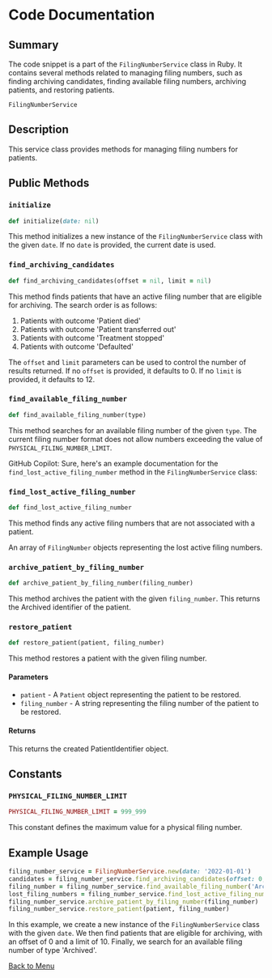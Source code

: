 # Code Documentation
## Summary
The code snippet is a part of the `FilingNumberService` class in Ruby. It contains several methods related to managing filing numbers, such as finding archiving candidates, finding available filing numbers, archiving patients, and restoring patients.

`FilingNumberService`

## Description

This service class provides methods for managing filing numbers for patients.

## Public Methods

### `initialize`

```ruby
def initialize(date: nil)
```

This method initializes a new instance of the `FilingNumberService` class with the given `date`. If no `date` is provided, the current date is used.

### `find_archiving_candidates`

```ruby
def find_archiving_candidates(offset = nil, limit = nil)
```

This method finds patients that have an active filing number that are eligible for archiving. The search order is as follows:

1. Patients with outcome 'Patient died'
2. Patients with outcome 'Patient transferred out'
3. Patients with outcome 'Treatment stopped'
4. Patients with outcome 'Defaulted'

The `offset` and `limit` parameters can be used to control the number of results returned. If no `offset` is provided, it defaults to 0. If no `limit` is provided, it defaults to 12.

### `find_available_filing_number`

```ruby
def find_available_filing_number(type)
```

This method searches for an available filing number of the given `type`. The current filing number format does not allow numbers exceeding the value of `PHYSICAL_FILING_NUMBER_LIMIT`.

GitHub Copilot: Sure, here's an example documentation for the `find_lost_active_filing_number` method in the `FilingNumberService` class:

### `find_lost_active_filing_number`

```ruby
def find_lost_active_filing_number
```
This method finds any active filing numbers that are not associated with a patient.

An array of `FilingNumber` objects representing the lost active filing numbers.

### `archive_patient_by_filing_number`

```ruby
def archive_patient_by_filing_number(filing_number)
```

This method archives the patient with the given `filing_number`.
This returns the Archived identifier of the patient.

### `restore_patient`

```ruby
def restore_patient(patient, filing_number)
```

This method restores a patient with the given filing number.

#### Parameters
- `patient` - A `Patient` object representing the patient to be restored.
- `filing_number` - A string representing the filing number of the patient to be restored.

#### Returns
This returns the created PatientIdentifier object.

## Constants

### `PHYSICAL_FILING_NUMBER_LIMIT`

```ruby
PHYSICAL_FILING_NUMBER_LIMIT = 999_999
```

This constant defines the maximum value for a physical filing number.

## Example Usage

```ruby
filing_number_service = FilingNumberService.new(date: '2022-01-01')
candidates = filing_number_service.find_archiving_candidates(offset: 0, limit: 10)
filing_number = filing_number_service.find_available_filing_number('Archived')
lost_filing_numbers = filing_number_service.find_lost_active_filing_number
filing_number_service.archive_patient_by_filing_number(filing_number)
filing_number_service.restore_patient(patient, filing_number)
```

In this example, we create a new instance of the `FilingNumberService` class with the given `date`. We then find patients that are eligible for archiving, with an offset of 0 and a limit of 10. Finally, we search for an available filing number of type 'Archived'.

[Back to Menu](../README.md)